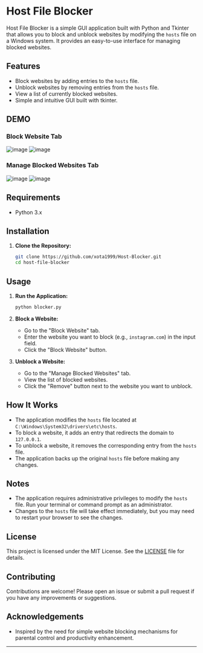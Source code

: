 # Host File Blocker

Host File Blocker is a simple GUI application built with Python and Tkinter that allows you to block and unblock websites by modifying the `hosts` file on a Windows system. It provides an easy-to-use interface for managing blocked websites.

## Features

- Block websites by adding entries to the `hosts` file.
- Unblock websites by removing entries from the `hosts` file.
- View a list of currently blocked websites.
- Simple and intuitive GUI built with tkinter.

## DEMO

### Block Website Tab
![image](https://github.com/johntaraj/Website-Blocker/assets/134852121/2ad3bbe3-1f61-4830-9d3a-f05f4ba18638)
![image](https://github.com/johntaraj/Website-Blocker/assets/134852121/72d861a2-5af3-4858-bbda-c2656ca0d112)


### Manage Blocked Websites Tab

![image](https://github.com/johntaraj/Website-Blocker/assets/134852121/93a1f2b9-d5d6-4281-a8b9-c69758c0c8e1)
![image](https://github.com/johntaraj/Website-Blocker/assets/134852121/0af8dac3-1ab8-46bb-80f0-33efad2bbb38)



## Requirements

- Python 3.x

## Installation

1. **Clone the Repository:**
    ```sh
    git clone https://github.com/xota1999/Host-Blocker.git
    cd host-file-blocker
    ```


## Usage

1. **Run the Application:**
    ```sh
    python blocker.py
    ```

2. **Block a Website:**
    - Go to the "Block Website" tab.
    - Enter the website you want to block (e.g., `instagram.com`) in the input field.
    - Click the "Block Website" button.

3. **Unblock a Website:**
    - Go to the "Manage Blocked Websites" tab.
    - View the list of blocked websites.
    - Click the "Remove" button next to the website you want to unblock.

## How It Works

- The application modifies the `hosts` file located at `C:\Windows\System32\drivers\etc\hosts`.
- To block a website, it adds an entry that redirects the domain to `127.0.0.1`.
- To unblock a website, it removes the corresponding entry from the `hosts` file.
- The application backs up the original `hosts` file before making any changes.


## Notes

- The application requires administrative privileges to modify the `hosts` file. Run your terminal or command prompt as an administrator.
- Changes to the `hosts` file will take effect immediately, but you may need to restart your browser to see the changes.

## License

This project is licensed under the MIT License. See the [LICENSE](LICENSE) file for details.

## Contributing

Contributions are welcome! Please open an issue or submit a pull request if you have any improvements or suggestions.

## Acknowledgements

- Inspired by the need for simple website blocking mechanisms for parental control and productivity enhancement.

---
